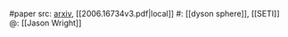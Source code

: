 #paper 
src: [arxiv](https://arxiv.org/abs/2006.16734), [[2006.16734v3.pdf|local]] 
#: [[dyson sphere]], [[SETI]] 
@: [[Jason Wright]] 

